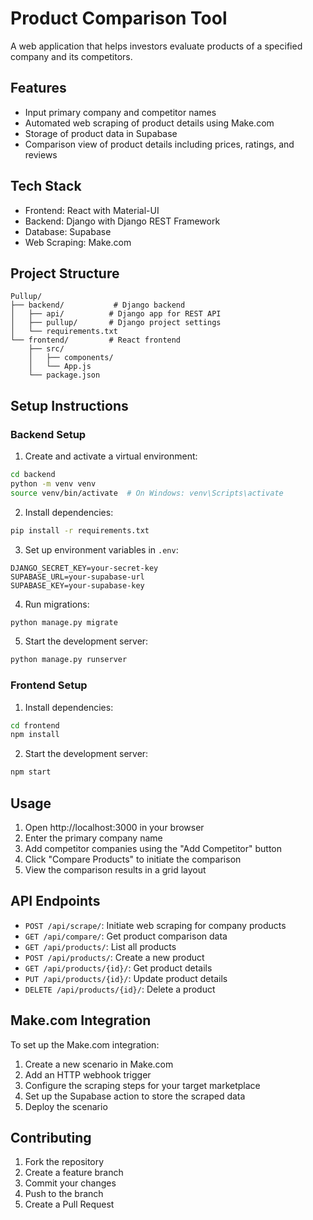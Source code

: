 # Product Comparison Tool

A web application that helps investors evaluate products of a specified company and its competitors.

## Features

- Input primary company and competitor names
- Automated web scraping of product details using Make.com
- Storage of product data in Supabase
- Comparison view of product details including prices, ratings, and reviews

## Tech Stack

- Frontend: React with Material-UI
- Backend: Django with Django REST Framework
- Database: Supabase
- Web Scraping: Make.com

## Project Structure

```
Pullup/
├── backend/           # Django backend
│   ├── api/          # Django app for REST API
│   ├── pullup/       # Django project settings
│   └── requirements.txt
└── frontend/         # React frontend
    ├── src/
    │   ├── components/
    │   └── App.js
    └── package.json
```

## Setup Instructions

### Backend Setup

1. Create and activate a virtual environment:
```bash
cd backend
python -m venv venv
source venv/bin/activate  # On Windows: venv\Scripts\activate
```

2. Install dependencies:
```bash
pip install -r requirements.txt
```

3. Set up environment variables in `.env`:
```
DJANGO_SECRET_KEY=your-secret-key
SUPABASE_URL=your-supabase-url
SUPABASE_KEY=your-supabase-key
```

4. Run migrations:
```bash
python manage.py migrate
```

5. Start the development server:
```bash
python manage.py runserver
```

### Frontend Setup

1. Install dependencies:
```bash
cd frontend
npm install
```

2. Start the development server:
```bash
npm start
```

## Usage

1. Open http://localhost:3000 in your browser
2. Enter the primary company name
3. Add competitor companies using the "Add Competitor" button
4. Click "Compare Products" to initiate the comparison
5. View the comparison results in a grid layout

## API Endpoints

- `POST /api/scrape/`: Initiate web scraping for company products
- `GET /api/compare/`: Get product comparison data
- `GET /api/products/`: List all products
- `POST /api/products/`: Create a new product
- `GET /api/products/{id}/`: Get product details
- `PUT /api/products/{id}/`: Update product details
- `DELETE /api/products/{id}/`: Delete a product

## Make.com Integration

To set up the Make.com integration:

1. Create a new scenario in Make.com
2. Add an HTTP webhook trigger
3. Configure the scraping steps for your target marketplace
4. Set up the Supabase action to store the scraped data
5. Deploy the scenario

## Contributing

1. Fork the repository
2. Create a feature branch
3. Commit your changes
4. Push to the branch
5. Create a Pull Request
